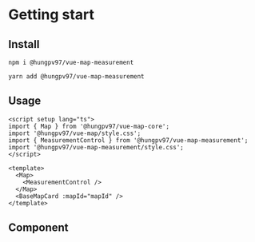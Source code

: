 # Getting start

## Install

```
npm i @hungpv97/vue-map-measurement
```

```
yarn add @hungpv97/vue-map-measurement
```

## Usage

```vue
<script setup lang="ts">
import { Map } from '@hungpv97/vue-map-core';
import '@hungpv97/vue-map/style.css';
import { MeasurementControl } from '@hungpv97/vue-map-measurement';
import '@hungpv97/vue-map-measurement/style.css';
</script>

<template>
  <Map>
    <MeasurementControl />
  </Map>
  <BaseMapCard :mapId="mapId" />
</template>
```

## Component

<!--@include: ./src/modules/MeasurementControl.md -->

